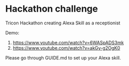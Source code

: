 # Hackathon challenge
Tricon Hackathon creating Alexa Skill as a receptionist

Demo:
1) https://www.youtube.com/watch?v=6WASpADS3mk
2) https://www.youtube.com/watch?v=akGy-g2OgK0

Please go through GUIDE.md to set up your Alexa skill. 


